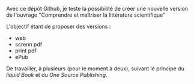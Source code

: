 Avec ce dépôt Github, je teste la possibilité de créer une nouvelle version de l'ouvrage "Comprendre et maîtriser la littérature scientifique"

L'objectif étant de proposer des versions :
- web
- screnn pdf
- print pdf
- ePub

De travailler, à plusieurs (pour le moment à deux), suivant le principe du *liquid Book* et du *One Source Publishing*.
